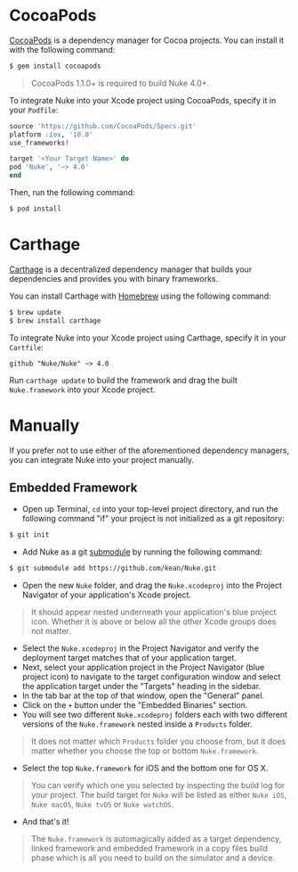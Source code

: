 # CocoaPods

[CocoaPods](http://cocoapods.org) is a dependency manager for Cocoa projects. You can install it with the following command:

```bash
$ gem install cocoapods
```

> CocoaPods 1.1.0+ is required to build Nuke 4.0+.

To integrate Nuke into your Xcode project using CocoaPods, specify it in your `Podfile`:

```ruby
source 'https://github.com/CocoaPods/Specs.git'
platform :ios, '10.0'
use_frameworks!

target '<Your Target Name>' do
pod 'Nuke', '~> 4.0'
end
```

Then, run the following command:

```bash
$ pod install
```

# Carthage

[Carthage](https://github.com/Carthage/Carthage) is a decentralized dependency manager that builds your dependencies and provides you with binary frameworks.

You can install Carthage with [Homebrew](http://brew.sh/) using the following command:

```bash
$ brew update
$ brew install carthage
```

To integrate Nuke into your Xcode project using Carthage, specify it in your `Cartfile`:

```ogdl
github "Nuke/Nuke" ~> 4.0
```

Run `carthage update` to build the framework and drag the built `Nuke.framework` into your Xcode project.

# Manually

If you prefer not to use either of the aforementioned dependency managers, you can integrate Nuke into your project manually.

## Embedded Framework

- Open up Terminal, `cd` into your top-level project directory, and run the following command "if" your project is not initialized as a git repository:

```bash
$ git init
```

- Add Nuke as a git [submodule](http://git-scm.com/docs/git-submodule) by running the following command:

```bash
$ git submodule add https://github.com/kean/Nuke.git
```

- Open the new `Nuke` folder, and drag the `Nuke.xcodeproj` into the Project Navigator of your application's Xcode project.

> It should appear nested underneath your application's blue project icon. Whether it is above or below all the other Xcode groups does not matter.

- Select the `Nuke.xcodeproj` in the Project Navigator and verify the deployment target matches that of your application target.
- Next, select your application project in the Project Navigator (blue project icon) to navigate to the target configuration window and select the application target under the "Targets" heading in the sidebar.
- In the tab bar at the top of that window, open the "General" panel.
- Click on the `+` button under the "Embedded Binaries" section.
- You will see two different `Nuke.xcodeproj` folders each with two different versions of the `Nuke.framework` nested inside a `Products` folder.

> It does not matter which `Products` folder you choose from, but it does matter whether you choose the top or bottom `Nuke.framework`.

- Select the top `Nuke.framework` for iOS and the bottom one for OS X.

> You can verify which one you selected by inspecting the build log for your project. The build target for `Nuke` will be listed as either `Nuke iOS`, `Nuke macOS`, `Nuke tvOS` or `Nuke watchOS`.

- And that's it!

> The `Nuke.framework` is automagically added as a target dependency, linked framework and embedded framework in a copy files build phase which is all you need to build on the simulator and a device.
